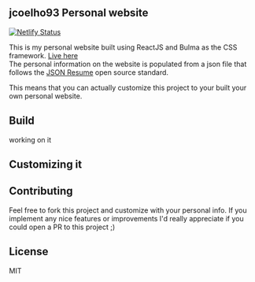 ## jcoelho93 Personal website

[![Netlify Status](https://api.netlify.com/api/v1/badges/d32b64a2-9f48-4a26-b0d3-21cdf5548ec6/deploy-status)](https://app.netlify.com/sites/jcoelho93/deploys)

This is my personal website built using ReactJS and Bulma as the CSS framework. [Live here](https://jcoelho93.netlify.com)  
The personal information on the website is populated from a json file that follows the [JSON Resume](https://jsonresume.org/) open source standard.

This means that you can actually customize this project to your built your own personal website.

## Build
working on it

## Customizing it

## Contributing

Feel free to fork this project and customize with your personal info. If you implement any nice features or improvements I'd really appreciate if you could open a PR to this project ;)

## License
MIT
